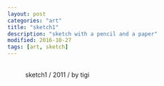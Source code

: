 ```yaml
---
layout: post
categories: "art"
title: "sketch1"
description: "sketch with a pencil and a paper"
modified: 2016-10-27
tags: [art, sketch]
---
```


<figure class="third">
	<a href="{{ site.url }}/images/post/art/sketch/2.jpeg"><img src="{{ site.url }}/images/post/art/sketch/2.jpeg" alt=""></a>
	<a href="{{ site.url }}/images/post/art/sketch/3.jpeg"><img src="{{ site.url }}/images/post/art/sketch/3.jpeg" alt=""></a>
	<a href="{{ site.url }}/images/post/art/sketch/4.jpeg"><img src="{{ site.url }}/images/post/art/sketch/4.jpeg" alt=""></a>
  <a href="{{ site.url }}/images/post/art/sketch/5.jpeg"><img src="{{ site.url }}/images/post/art/sketch/5.jpeg" alt=""></a>
  <a href="{{ site.url }}/images/post/art/sketch/6.jpeg"><img src="{{ site.url }}/images/post/art/sketch/6.jpeg" alt=""></a>
  <a href="{{ site.url }}/images/post/art/sketch/1.jpeg"><img src="{{ site.url }}/images/post/art/sketch/1.jpeg" alt=""></a>
	<figcaption>sketch1 / 2011 / by tigi</figcaption>
</figure>
